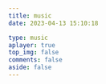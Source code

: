 ```yaml
---
title: music
date: 2023-04-13 15:10:18

type: music
aplayer: true
top_img: false
comments: false
aside: false
---
```

